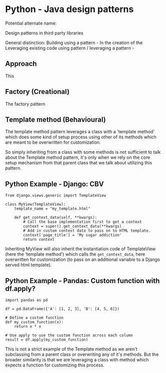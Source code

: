 # Python - Java design patterns

Potential alternate name: 

Design patterns in third party libraries


General distinction:
Building using a pattern - In the creation of the 
Leveraging existing code using pattern / leveraging a pattern - 


## Approach

This  


## Factory (Creational)

The factory pattern 



## Template method (Behavioural)

The template method pattern leverages a class with a 'template method'
which does some kind of setup process using other of its methods which are 
meant to be overwritten for customization.

So simply inheriting from a class with some methods is not sufficient to talk about the Template method pattern, it's only when we rely on the 
core setup mechanism from that parent class that we talk about utilizing this pattern.


## Python Example - Django: CBV 

```
from django.views.generic import TemplateView

class MyView(TemplateView):
    template_name = "my_template.html"

    def get_context_data(self, **kwargs):
        # Call the base implementation first to get a context
        context = super().get_context_data(**kwargs)
        # Add in custom context data to pass on to HTML template.
        context['page_title'] = 'My sugar addiction'
        return context

```

Inheriting MyView will also inherit the instantiation code of TemplateView (here the 'template method') which calls the `get_context_data`, here overwritten 
for customization (to pass on an additional variable to a Django served html template).

## Python Example - Pandas: Custom function with df.apply?

```
import pandas as pd

df = pd.DataFrame({'A': [1, 2, 3], 'B': [4, 5, 6]})

# Define a custom function
def my_custom_function(x):
    return x * x

# Use apply to use the custom function across each column
result = df.apply(my_custom_function)

```

This is not a strict example of the Template method as we aren't subclassing
from a parent class or overwriting any of it's methods. But the broader similarity is that we are leveraging a class with method which expects
a function for customizing this process.


